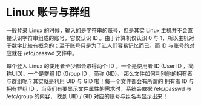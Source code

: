 # Linux 账号与群组
一般登录 Linux 的时候，输入的是字符串的账号，但是其实 Linux 主机并不会直接认识字符串组成的账号，它仅认识 ID 。由于计算机仅认识 0 与 1，所以主机对于数字比较有概念的；至于账号只是为了让人们容易记忆而已。而 ID 与账号的对应就在 /etc/passwd 文件中。

每个登入 Linux 的使用者至少都会取得两个 ID ，一个是使用者 ID (User ID ，简称UID)、一个是群组 ID (Group ID ，简称 GID)。
那么文件如何判别他的拥有者与群组呢？其实就是利用 UID 与 GID 啦！每一个文件都会有所谓的
拥有者 ID 与拥有群组 ID ，当我们有要显示文件属性的需求时，系统会依据 /etc/passwd 与
/etc/group 的内容， 找到 UID / GID 对应的账号与组名再显示出来！
